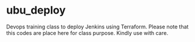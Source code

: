 # ubu_deploy
Devops training class  to deploy Jenkins using Terraform. Please note that this  codes are place here for class purpose. Kindly use with care.
